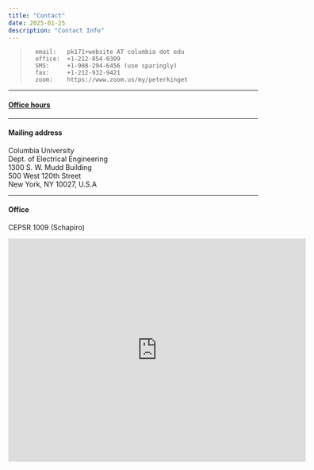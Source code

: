 ```yaml
---
title: "Contact"
date: 2025-01-25
description: "Contact Info"
--- 
```


>       email:   pk171+website AT columbia dot edu
>       office:  +1-212-854-0309
>       SMS:     +1-908-294-6456 (use sparingly)
>       fax:     +1-212-932-9421
>       zoom:    https://www.zoom.us/my/peterkinget

---

#### [Office hours](../officehours/)

<!-- [Current Office Hours](../officehours/) -->

---

#### Mailing address
Columbia University \
Dept. of Electrical Engineering \
1300 S. W. Mudd Building \
500 West 120th Street \
New York, NY 10027, U.S.A


---

#### Office 
CEPSR 1009 (Schapiro)

<iframe src="https://www.google.com/maps/embed?pb=!1m18!1m12!1m3!1d3019.834807042187!2d-73.96338582354494!3d40.809623731632804!2m3!1f0!2f0!3f0!3m2!1i1024!2i768!4f13.1!3m3!1m2!1s0x89c2f63fc7309a6d%3A0x5a287e523e139890!2sSchapiro%20Center%20for%20Engineering%20and%20Physical%20Science%20Research!5e0!3m2!1sen!2sus!4v1737855226589!5m2!1sen!2sus" width="600" height="450" style="border:0;" allowfullscreen="" loading="lazy" referrerpolicy="no-referrer-when-downgrade"></iframe>
